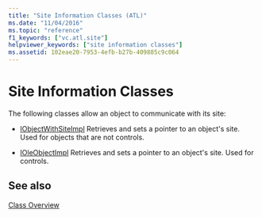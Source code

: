 ```yaml
---
title: "Site Information Classes (ATL)"
ms.date: "11/04/2016"
ms.topic: "reference"
f1_keywords: ["vc.atl.site"]
helpviewer_keywords: ["site information classes"]
ms.assetid: 102eae20-7953-4efb-b27b-409885c9c064
---
```

# Site Information Classes

The following classes allow an object to communicate with its site:

- [IObjectWithSiteImpl](../atl/reference/iobjectwithsiteimpl-class.md) Retrieves and sets a pointer to an object's site. Used for objects that are not controls.

- [IOleObjectImpl](../atl/reference/ioleobjectimpl-class.md) Retrieves and sets a pointer to an object's site. Used for controls.

## See also

[Class Overview](../atl/atl-class-overview.md)
